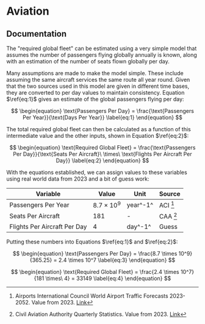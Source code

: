 # Aviation

## Documentation
The "required global fleet" can be estimated using a very simple model that assumes the number of passengers flying globally annually is known, along with an estimation of the number of seats flown globally per day.

Many assumptions are made to make the model simple. These include assuming the same aircraft services the same route all year round. Given that the two sources used in this model are given in different time bases, they are converted to per day values to maintain consistency. Equation $\ref{eq:1}$ gives an estimate of the global passengers flying per day:

$$
\begin{equation}
    \text{Passengers Per Day} = \frac{\text{Passengers Per Year}}{\text{Days Per Year}}
    \label{eq:1}
\end{equation}
$$

The total required global fleet can then be calculated as a function of this intermediate value and the other inputs, shown in Equation $\ref{eq:2}$:

$$
\begin{equation}
    \text{Required Global Fleet} = \frac{\text{Passengers Per Day}}{\text{Seats Per Aircraft}\ \times\ \text{Flights Per Aircraft Per Day}}
    \label{eq:2}
\end{equation}
$$

With the equations established, we can assign values to these variables using real world data from 2023 and a bit of guess work:

| Variable | Value | Unit | Source |
| -------- | ----- | ----- | ------ |
| Passengers Per Year | $8.7 \times 10^9$ | year^-1^ | ACI [^1] |
| Seats Per Aircraft | $181$ | - | CAA [^2] |
| Flights Per Aircraft Per Day | $4$ | day^-1^ | Guess |

Putting these numbers into Equations $\ref{eq:1}$ and $\ref{eq:2}$:

$$
\begin{equation}
    \text{Passengers Per Day} = \frac{8.7 \times 10^9}{365.25} = 2.4 \times 10^7
    \label{eq:3}
\end{equation}
$$

$$
\begin{equation}
    \text{Required Global Fleet} = \frac{2.4 \times 10^7}{181 \times\ 4} = 33149
    \label{eq:4}
\end{equation}
$$

[^1]: Airports International Council  World Airport Traffic Forecasts 2023-2052. Value from 2023. [Link](https://store.aci.aero/wp-content/uploads/2024/02/WATF-Executive-Summary.pdf)

[^2]: Civil Aviation Authority Quarterly Statistics. Value from 2023. [Link](https://www.caa.co.uk/data-and-analysis/uk-aviation-market/airports/uk-airport-data/latest-quarterly-statistics/)